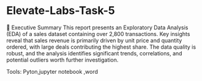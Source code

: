 # Elevate-Labs-Task-5
🧾 Executive Summary
This report presents an Exploratory Data Analysis (EDA) of a sales dataset containing over 2,800 transactions. Key insights reveal that sales revenue is primarily driven by unit price and quantity ordered, with large deals contributing the highest share. The data quality is robust, and the analysis identifies significant trends, correlations, and potential outliers worth further investigation.

Tools: Pyton,jupyter notebook ,word
